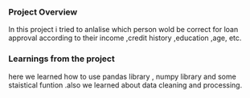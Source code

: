 ### Project Overview

 In this project i tried to anlalise which person wold be correct for loan approval according to their income ,credit history ,education ,age, etc.


### Learnings from the project

 here we learned how to use  pandas library , numpy library and some staistical funtion .also we learned about data cleaning and processing.


